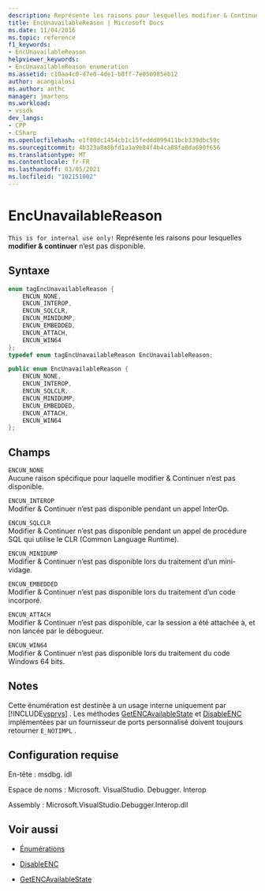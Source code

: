 ```yaml
---
description: Représente les raisons pour lesquelles modifier & Continuer n’est pas disponible.
title: EncUnavailableReason | Microsoft Docs
ms.date: 11/04/2016
ms.topic: reference
f1_keywords:
- EncUnavailableReason
helpviewer_keywords:
- EncUnavailableReason enumeration
ms.assetid: c10aa4c0-d7e0-4de1-b8ff-7e050985eb12
author: acangialosi
ms.author: anthc
manager: jmartens
ms.workload:
- vssdk
dev_langs:
- CPP
- CSharp
ms.openlocfilehash: e1f80dc1454cb1c15feddd099411bcb339dbc58c
ms.sourcegitcommit: 4b323a8a8bfd1a1a9e84f4b4ca88fa8da690f656
ms.translationtype: MT
ms.contentlocale: fr-FR
ms.lasthandoff: 03/05/2021
ms.locfileid: "102151002"
---
```

# <a name="encunavailablereason"></a>EncUnavailableReason
`This is for internal use only!` Représente les raisons pour lesquelles **modifier & continuer** n’est pas disponible.

## <a name="syntax"></a>Syntaxe

```cpp
enum tagEncUnavailableReason {
    ENCUN_NONE,
    ENCUN_INTEROP,
    ENCUN_SQLCLR,
    ENCUN_MINIDUMP,
    ENCUN_EMBEDDED,
    ENCUN_ATTACH,
    ENCUN_WIN64
};
typedef enum tagEncUnavailableReason EncUnavailableReason;
```

```csharp
public enum EncUnavailableReason {
    ENCUN_NONE,
    ENCUN_INTEROP,
    ENCUN_SQLCLR,
    ENCUN_MINIDUMP,
    ENCUN_EMBEDDED,
    ENCUN_ATTACH,
    ENCUN_WIN64
};
```

## <a name="fields"></a>Champs
`ENCUN_NONE`\
Aucune raison spécifique pour laquelle modifier & Continuer n’est pas disponible.

`ENCUN_INTEROP`\
Modifier & Continuer n’est pas disponible pendant un appel InterOp.

`ENCUN_SQLCLR`\
Modifier & Continuer n’est pas disponible pendant un appel de procédure SQL qui utilise le CLR (Common Language Runtime).

`ENCUN_MINIDUMP`\
Modifier & Continuer n’est pas disponible lors du traitement d’un mini-vidage.

`ENCUN_EMBEDDED`\
Modifier & Continuer n’est pas disponible lors du traitement d’un code incorporé.

`ENCUN_ATTACH`\
Modifier & Continuer n’est pas disponible, car la session a été attachée à, et non lancée par le débogueur.

`ENCUN_WIN64`\
Modifier & Continuer n’est pas disponible lors du traitement du code Windows 64 bits.

## <a name="remarks"></a>Notes
Cette énumération est destinée à un usage interne uniquement par [!INCLUDE[vsprvs](../../../code-quality/includes/vsprvs_md.md)] . Les méthodes [GetENCAvailableState](../../../extensibility/debugger/reference/idebugprocess3-getencavailablestate.md) et [DisableENC](../../../extensibility/debugger/reference/idebugprocess3-disableenc.md) implémentées par un fournisseur de ports personnalisé doivent toujours retourner `E_NOTIMPL` .

## <a name="requirements"></a>Configuration requise
En-tête : msdbg. idl

Espace de noms : Microsoft. VisualStudio. Debugger. Interop

Assembly : Microsoft.VisualStudio.Debugger.Interop.dll

## <a name="see-also"></a>Voir aussi
- [Énumérations](../../../extensibility/debugger/reference/enumerations-visual-studio-debugging.md)

- [DisableENC](../../../extensibility/debugger/reference/idebugprocess3-disableenc.md)

- [GetENCAvailableState](../../../extensibility/debugger/reference/idebugprocess3-getencavailablestate.md)
